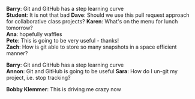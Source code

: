 **Barry**: Git and GitHub has a step learning curve  
**Student**: It is not that bad
**Dave**: Should we use this pull request approach for collaborative class projects?
**Karen**: What's on the menu for lunch tomorrow?  
**Ana**: hopefully waffles  
**Pete**: This is going to be very useful - thanks!  
**Zach**: How is git able to store so many snapshots in a space efficient manner?  

**Barry**: Git and GitHub has a step learning curve  
**Annon**:  Git and GitHub is going to be useful
**Sara**: How do I un-git my project, i.e. stop tracking?  

**Bobby Klemmer**:  This is driving me crazy now
